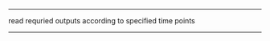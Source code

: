 **************************************************************
  read requried outputs according to specified time points
**************************************************************
